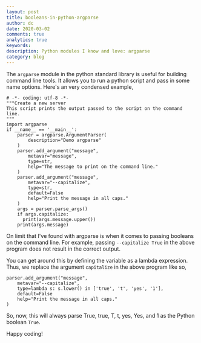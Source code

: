 ```yaml
---
layout: post
title: booleans-in-python-argparse
author: dc
date: 2020-03-02
comments: true
analytics: true
keywords:
description: Python modules I know and love: argparse
category: blog
---
```


The `argparse` module in the python standard library is useful for building
command line tools. It allows you to run a python script and pass in some name options. Here's an very condensed example,

```
# -*- coding: utf-8 -*-
"""Create a new server
This script prints the output passed to the script on the command line.
"""
import argparse
if __name__ == '__main__':
    parser = argparse.ArgumentParser(
        description="Demo argparse"
    )
    parser.add_argument("message",
        metavar="message",
        type=str,
        help="The message to print on the command line."
    )
    parser.add_argument("message",
        metavar="--capitalize",
        type=str,
        default=False
        help="Print the message in all caps."
    )
    args = parser.parse_args()
    if args.capitalize:
      print(args.message.upper())
    print(args.message)
```

On limit that I've found with argparse is when it comes to passing booleans on
the command line. For example, passing ```--capitalize True``` in the above
program does not result in the correct output.

You can get around this by defining the variable as a lambda expression. Thus,
we replace the argument ```capitalize``` in the above program like so,

```
parser.add_argument("message",
    metavar="--capitalize",
    type=lambda s: s.lower() in ['true', 't', 'yes', '1'],
    default=False
    help="Print the message in all caps."
)
```

So, now, this will always parse True, true, T, t, yes, Yes, and 1 as the
Python boolean ```True```.

Happy coding!
